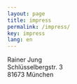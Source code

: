 ```yaml
---
layout: page
title: impress
permalink: /impress/
key: impress
lang: en
---
```


Rainer Jung   
Schlüsselbergstr. 3   
81673 München
